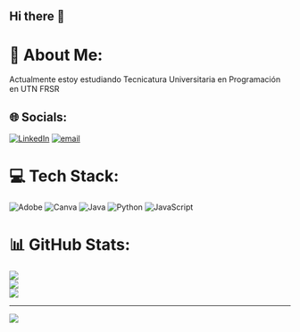## Hi there 👋
# 💫 About Me:
Actualmente estoy estudiando Tecnicatura Universitaria en Programación en UTN FRSR


## 🌐 Socials:
[![LinkedIn](https://img.shields.io/badge/LinkedIn-%230077B5.svg?logo=linkedin&logoColor=white)](https://linkedin.com/in/https://www.linkedin.com/in/mar%C3%ADa-jos%C3%A9-sela/) [![email](https://img.shields.io/badge/Email-D14836?logo=gmail&logoColor=white)](mailto:mselaalias@gmail.com) 

# 💻 Tech Stack:
![Adobe](https://img.shields.io/badge/adobe-%23FF0000.svg?style=for-the-badge&logo=adobe&logoColor=white) ![Canva](https://img.shields.io/badge/Canva-%2300C4CC.svg?style=for-the-badge&logo=Canva&logoColor=white) ![Java](https://img.shields.io/badge/java-%23ED8B00.svg?style=for-the-badge&logo=openjdk&logoColor=white) ![Python](https://img.shields.io/badge/python-3670A0?style=for-the-badge&logo=python&logoColor=ffdd54) ![JavaScript](https://img.shields.io/badge/javascript-%23323330.svg?style=for-the-badge&logo=javascript&logoColor=%23F7DF1E)
# 📊 GitHub Stats:
![](https://github-readme-stats.vercel.app/api?username=mjsela&theme=dark&hide_border=false&include_all_commits=false&count_private=false)<br/>
![](https://nirzak-streak-stats.vercel.app/?user=mjsela&theme=dark&hide_border=false)<br/>
![](https://github-readme-stats.vercel.app/api/top-langs/?username=mjsela&theme=dark&hide_border=false&include_all_commits=false&count_private=false&layout=compact)

---
[![](https://visitcount.itsvg.in/api?id=mjsela&icon=0&color=0)](https://visitcount.itsvg.in)

<!-- Proudly created with GPRM ( https://gprm.itsvg.in ) -->
<!--
**mjsela/mjsela** is a ✨ _special_ ✨ repository because its `README.md` (this file) appears on your GitHub profile.

Here are some ideas to get you started:

- 🔭 I’m currently working on ...
- 🌱 I’m currently learning ...
- 👯 I’m looking to collaborate on ...
- 🤔 I’m looking for help with ...
- 💬 Ask me about ...
- 📫 How to reach me: ...
- 😄 Pronouns: ...
- ⚡ Fun fact: ...
-->
